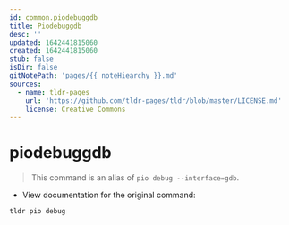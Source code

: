 ```yaml
---
id: common.piodebuggdb
title: Piodebuggdb
desc: ''
updated: 1642441815060
created: 1642441815060
stub: false
isDir: false
gitNotePath: 'pages/{{ noteHiearchy }}.md'
sources:
  - name: tldr-pages
    url: 'https://github.com/tldr-pages/tldr/blob/master/LICENSE.md'
    license: Creative Commons
---
```

# piodebuggdb

> This command is an alias of `pio debug --interface=gdb`.

- View documentation for the original command:

`tldr pio debug`

